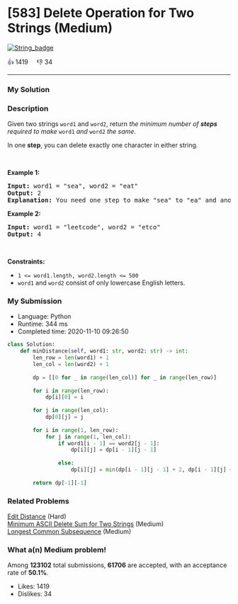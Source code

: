 # [583] Delete Operation for Two Strings (Medium)

[![String_badge](https://img.shields.io/badge/topic-String-green.svg)](https://leetcode.com/problems/delete-operation-for-two-strings/) 

:+1: 1419 &nbsp; &nbsp; :thumbsdown: 34

---

### My Solution


### Description
<p>Given two strings <code>word1</code> and <code>word2</code>, return <em>the minimum number of <strong>steps</strong> required to make</em> <code>word1</code> <em>and</em> <code>word2</code> <em>the same</em>.</p>

<p>In one <strong>step</strong>, you can delete exactly one character in either string.</p>

<p>&nbsp;</p>
<p><strong>Example 1:</strong></p>

<pre>
<strong>Input:</strong> word1 = &quot;sea&quot;, word2 = &quot;eat&quot;
<strong>Output:</strong> 2
<strong>Explanation:</strong> You need one step to make &quot;sea&quot; to &quot;ea&quot; and another step to make &quot;eat&quot; to &quot;ea&quot;.
</pre>

<p><strong>Example 2:</strong></p>

<pre>
<strong>Input:</strong> word1 = &quot;leetcode&quot;, word2 = &quot;etco&quot;
<strong>Output:</strong> 4
</pre>

<p>&nbsp;</p>
<p><strong>Constraints:</strong></p>

<ul>
	<li><code>1 &lt;= word1.length, word2.length &lt;= 500</code></li>
	<li><code>word1</code> and <code>word2</code> consist of only lowercase English letters.</li>
</ul>



### My Submission

- Language: Python
- Runtime: 344 ms
- Completed time: 2020-11-10 09:26:50

```Python
class Solution:
    def minDistance(self, word1: str, word2: str) -> int:
        len_row = len(word1) + 1
        len_col = len(word2) + 1
        
        dp = [[0 for _ in range(len_col)] for _ in range(len_row)]
        
        for i in range(len_row):
            dp[i][0] = i
        
        for j in range(len_col):
            dp[0][j] = j
        
        for i in range(1, len_row):
            for j in range(1, len_col):
                if word1[i - 1] == word2[j - 1]:
                    dp[i][j] = dp[i - 1][j - 1]
                
                else:
                    dp[i][j] = min(dp[i - 1][j - 1] + 2, dp[i - 1][j] + 1, dp[i][j - 1] + 1)
        
        return dp[-1][-1]
```


### Related Problems
[Edit Distance](https://leetcode.com/problems/edit-distance/) (Hard) <br>
[Minimum ASCII Delete Sum for Two Strings](https://leetcode.com/problems/minimum-ascii-delete-sum-for-two-strings/) (Medium) <br>
[Longest Common Subsequence](https://leetcode.com/problems/longest-common-subsequence/) (Medium) <br>



### What a(n) Medium problem!
Among **123102** total submissions, **61706** are accepted, with an acceptance rate of **50.1%**. <br>

- Likes: 1419
- Dislikes: 34

